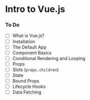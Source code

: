 # Intro to Vue.js

### To Do
* [ ] What is Vue.js?
* [ ] Installation
* [ ] The Default App
* [ ] Component Basics
* [ ] Conditional Rendering and Looping
* [ ] Props
* [ ] Slots (`props.children`)
* [ ] State
* [ ] Bound Props
* [ ] Lifecycle Hooks
* [ ] Data Fetching
